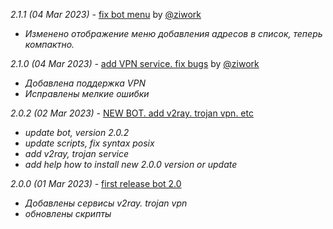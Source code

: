 *2.1.1 (04 Mar 2023) -* [fix bot menu](https://github.com/ziwork/bypass_keenetic/releases/tag/2.1.1) by [@ziwork](https://github.com/ziwork)
- *Изменено отображение меню добавления адресов в список, теперь компактно.*

*2.1.0 (04 Mar 2023) -* [add VPN service. fix bugs](https://github.com/ziwork/bypass_keenetic/releases/tag/2.1.0) by [@ziwork](https://github.com/ziwork)
- *Добавлена поддержка VPN*
- *Исправлены мелкие ошибки*

*2.0.2 (02 Mar 2023) -* [NEW BOT. add v2ray. trojan vpn. etc](https://github.com/ziwork/bypass_keenetic/releases/tag/2.0.2)
- *update bot, version 2.0.2*
- *update scripts, fix syntax posix*
- *add v2ray, trojan service*
- *add help how to install new 2.0.0 version or update*

*2.0.0 (01 Mar 2023) -* [first release bot 2.0](https://github.com/ziwork/bypass_keenetic/releases/tag/2.0.0)
- *Добавлены сервисы v2ray. trojan vpn*
- *обновлены скрипты*
